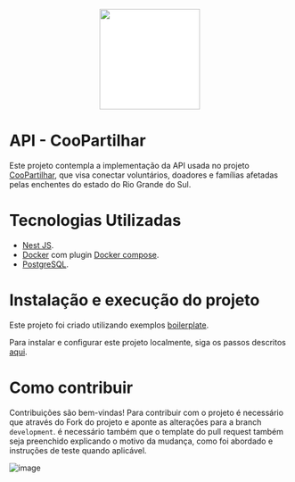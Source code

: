 <p align="center"><img height="180px" style="background-color: #FFFFFF;" src="https://raw.githubusercontent.com/Flutterando/calamidade-backend/master/.github/logo-coopartilhar-v1.svg"></p>

# API - CooPartilhar

Este projeto contempla a implementação da API usada no projeto <a href="https://github.com/Flutterando/calamidade" target="_blank">CooPartilhar</a>, que visa conectar voluntários, doadores e famílias afetadas pelas enchentes do estado do Rio Grande do Sul.

# Tecnologias Utilizadas

- [Nest JS](https://docs.nestjs.com/).
- [Docker](https://docs.docker.com/) com plugin [Docker compose](https://docs.docker.com/compose/).
- [PostgreSQL](https://www.postgresql.org/docs/).


# Instalação e execução do projeto

Este projeto foi criado utilizando exemplos <a href="https://github.com/brocoders/nestjs-boilerplate/blob/main/docs/readme.md" target="_blank">boilerplate</a>.

Para instalar e configurar este projeto localmente, siga os passos descritos [aqui](https://github.com/Flutterando/calamidade-backend/blob/master/docs/installing-and-running.md).

# Como contribuir

Contribuições são bem-vindas! Para contribuir com o projeto é necessário que através do Fork do projeto e aponte as alterações para a branch `development`. é necessário também que o template do pull request também seja preenchido explicando o motivo da mudança, como foi abordado e instruções de teste quando aplicável.

![image](https://github.com/Flutterando/calamidade-backend/assets/63257275/a4a9ffdf-a0b8-45a2-a13e-fbd5f2cb2f43)
